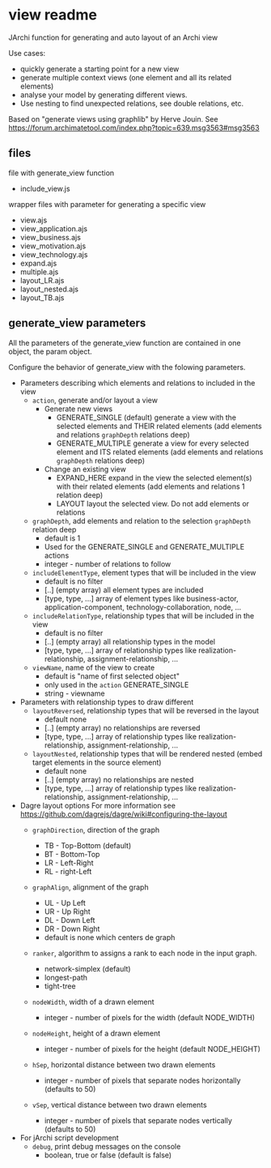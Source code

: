# view readme

JArchi function for generating and auto layout of an Archi view

Use cases:

- quickly generate a starting point for a new view
- generate multiple context views (one element and all its related elements)
- analyse your model by generating different views.
- Use nesting to find unexpected relations, see double relations, etc.

Based on "generate views using graphlib" by Herve Jouin.
See https://forum.archimatetool.com/index.php?topic=639.msg3563#msg3563

## files

file with generate_view function

- include_view.js

wrapper files with parameter for generating a specific view

- view.ajs
- view_application.ajs
- view_business.ajs
- view_motivation.ajs
- view_technology.ajs
- expand.ajs
- multiple.ajs
- layout_LR.ajs
- layout_nested.ajs
- layout_TB.ajs

## generate_view parameters

All the parameters of the generate_view function are contained in one object, the param object.

Configure the behavior of generate_view with the folowing parameters.

- Parameters describing which elements and relations to included in the view
  - `action`, generate and/or layout a view
    - Generate new views
      - GENERATE_SINGLE (default)
        generate a view with the selected elements and THEIR related elements (add elements and relations `graphDepth` relations deep)
      - GENERATE_MULTIPLE
        generate a view for every selected element and ITS related elements (add elements and relations `graphDepth` relations deep)
    - Change an existing view
      - EXPAND_HERE
        expand in the view the selected element(s) with their related elements (add elements and relations 1 relation deep)
      - LAYOUT
        layout the selected view. Do not add elements or relations
  - `graphDepth`, add elements and relation to the selection `graphDepth` relation deep
    - default is 1
    - Used for the GENERATE_SINGLE and GENERATE_MULTIPLE actions
    - integer -  number of relations to follow
  - `includeElementType`, element types that will be included in the view
    - default is no filter
    - [..] (empty array) all element types are included
    - [type, type, ...] array of element types like business-actor, application-component, technology-collaboration, node, ...
  - `includeRelationType`, relationship types that will be included in the view
    - default is no filter
    - [..] (empty array) all relationship types in the model
    - [type, type, ...] array of relationship types like realization-relationship, assignment-relationship, ...
  - `viewName`, name of the view to create
    - default is "name of first selected object"
    - only used in the `action` GENERATE_SINGLE
    - string - viewname
- Parameters with relationship types to draw different
  - `layoutReversed`, relationship types that will be reversed in the layout
    - default none
    - [..] (empty array) no relationships are reversed
    - [type, type, ...] array of relationship types like realization-relationship, assignment-relationship, ...
  - `layoutNested`, relationship types that will be rendered nested (embed target elements in the source element)
    - default none
    - [..] (empty array) no relationships are nested
    - [type, type, ...] array of relationship types like realization-relationship, assignment-relationship, ...
- Dagre layout options
  For more information see <https://github.com/dagrejs/dagre/wiki#configuring-the-layout>
  - `graphDirection`, direction of the graph
    - TB -   Top-Bottom (default)
    - BT -   Bottom-Top
    - LR -   Left-Right
    - RL -   right-Left
  - `graphAlign`, alignment of the graph
    - UL -   Up Left
    - UR -   Up Right
    - DL -   Down Left
    - DR -   Down Right
    - default is none which centers de graph
  - `ranker`, algorithm to assigns a rank to each node in the input graph.
    - network-simplex (default)
    - longest-path
    - tight-tree

  - `nodeWidth`, width of a drawn element
    - integer - number of pixels for the width (default NODE_WIDTH)
  - `nodeHeight`, height of a drawn element
    - integer - number of pixels for the height (default NODE_HEIGHT)
  - `hSep`, horizontal distance between two drawn elements
    - integer - number of pixels that separate nodes horizontally  (defaults to 50)
  - `vSep`, vertical distance between two drawn elements
    - integer - number of pixels that separate nodes vertically  (defaults to 50)
- For jArchi script development
  - `debug`, print debug messages on the console
    - boolean, true or false  (default is false)